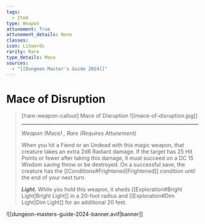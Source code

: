```yaml
---
tags:
  - Item
type: Weapon
attunement: True
attunement_details: None
classes:
icon: LiSwords
rarity: Rare
type_details: Mace
sources: 
  - "[[Dungeon Master's Guide 2024]]"
---
```

# Mace of Disruption
>[!rare-weapon-callout] Mace of Disruption
>![[mace-of-disruption.jpg]]
>
>- - -
>_Weapon (Mace) , Rare (Requires Attunement)_
>
>When you hit a Fiend or an Undead with this magic weapon, that creature takes an extra 2d6 Radiant damage. If the target has 25 Hit Points or fewer after taking this damage, it must succeed on a DC 15 Wisdom saving throw or be destroyed. On a successful save, the creature has the [[Conditions#Frightened\|Frightened]] condition until the end of your next turn.
>
>**_Light._** While you hold this weapon, it sheds [[Exploration#Bright Light\|Bright Light]] in a 20-foot radius and [[Exploration#Dim Light\|Dim Light]] for an additional 20 feet.
>


![[dungeon-masters-guide-2024-banner.avif|banner]]